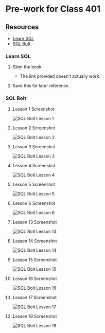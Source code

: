 # Pre-work for Class 401

## Resources

- [Learn SQL](https://cdn2.hubspot.net/hubfs/392937/Learn%20SQL.pdf)
- [SQL Bolt](https://sqlbolt.com/)

### Learn SQL

1. Skim the book.

   - The link provided doesn't actually work.

2. Save this for later reference.

### SQL Bolt

1. Lesson 1 Screenshot

   ![SQL Bolt Lesson 1](img/sqlBoltLesson1.png)

2. Lesson 2 Screenshot

   ![SQL Bolt Lesson 2](img/sqlBoltLesson2.png)

3. Lesson 3 Screenshot

   ![SQL Bolt Lesson 3](img/sqlBoltLesson3.png)

4. Lesson 4 Screenshot

   ![SQL Bolt Lesson 4](img/sqlBoltLesson4.png)

5. Lesson 5 Screenshot

   ![SQL Bolt Lesson 5](img/sqlBoltLesson5.png)

6. Lesson 6 Screenshot

   ![SQL Bolt Lesson 6](img/sqlBoltLesson6.png)

7. Lesson 13 Screenshot

   ![SQL Bolt Lesson 13](img/sqlBoltLesson13.png)

8. Lesson 14 Screenshot

   ![SQL Bolt Lesson 14](img/sqlBoltLesson14.png)

9. Lesson 15 Screenshot

   ![SQL Bolt Lesson 15](img/sqlBoltLesson15.png)

10. Lesson 16 Screenshot

    ![SQL Bolt Lesson 16](img/sqlBoltLesson16.png)

11. Lesson 17 Screenshot
  
    ![SQL Bolt Lesson 17](img/sqlBoltLesson17.png)

12. Lesson 18 Screenshot
  
    ![SQL Bolt Lesson 18](img/sqlBoltLesson18.png)

